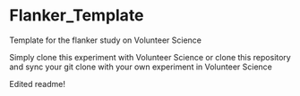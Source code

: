 # Flanker_Template
Template for the flanker study on Volunteer Science

Simply clone this experiment with Volunteer Science or clone this repository and sync your git clone with your own experiment in Volunteer Science

Edited readme!